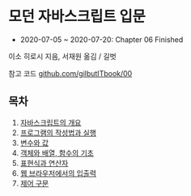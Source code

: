 # 모던 자바스크립트 입문

- 2020-07-05 ~ 2020-07-20: Chapter 06 Finished

이소 히로시 지음, 서재원 옮김 / 길벗

참고 코드 [github.com/gilbutITbook/00](https://github.com/gilbutITbook/006960)

## 목차

1. [자바스크립트의 개요](./1장/1.%20자바스크립트의%20개요.md)
2. [프로그램의 작성법과 실행](./2장/2.%20프로그램의%20작성법과%20실행.md)
3. [변수와 값](./3장/3.%20변수와%20값.md)
4. [객체와 배열, 함수의 기초](./4장/4.%20객체와%20배열,%20함수의%20기초.md)
5. [표현식과 연산자](./5장/5.%20표현식과%20연산자.md)
6. [웹 브라우저에서의 입출력](./6장/6.%20웹%20브라우저에서의%20입출력.md)
7. [제어 구문](./7장/7.%20제어구문.md)